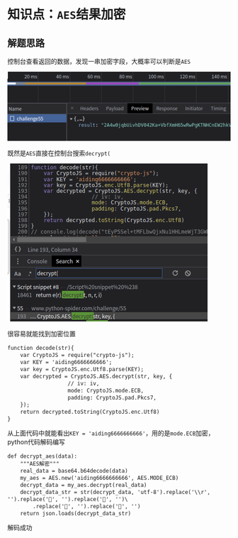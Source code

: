 # 知识点：`AES`结果加密

## 解题思路

控制台查看返回的数据，发现一串加密字段，大概率可以判断是`AES`

![请求](./img/1.png)

既然是`AES`直接在控制台搜索`decrypt(`

![请求](./img/2.png)

很容易就能找到加密位置

    function decode(str){
        var CryptoJS = require("crypto-js");
        var KEY = 'aiding6666666666';
        var key = CryptoJS.enc.Utf8.parse(KEY);
        var decrypted = CryptoJS.AES.decrypt(str, key, {
                       // iv: iv,
                       mode: CryptoJS.mode.ECB,
                       padding: CryptoJS.pad.Pkcs7,
        });
        return decrypted.toString(CryptoJS.enc.Utf8)
    }

从上面代码中就能看出`KEY = 'aiding6666666666'`，用的是`mode.ECB`加密，python代码解码编写

    def decrypt_aes(data):
        """AES解密"""
        real_data = base64.b64decode(data)
        my_aes = AES.new('aiding6666666666', AES.MODE_ECB)
        decrypt_data = my_aes.decrypt(real_data)
        decrypt_data_str = str(decrypt_data, 'utf-8').replace('\\r', '').replace('', '').replace('', '')\
            .replace('', '').replace('', '')
        return json.loads(decrypt_data_str)

解码成功